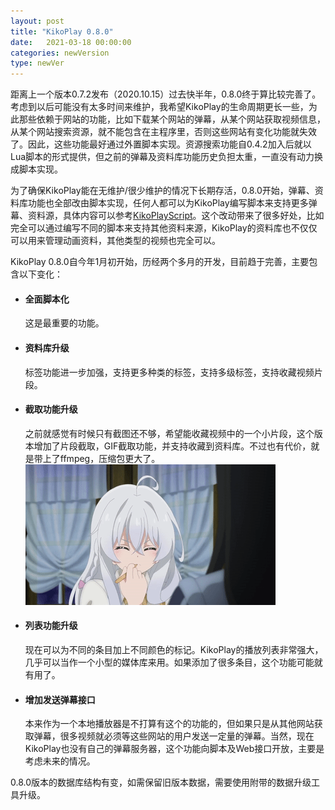 ```yaml
---
layout: post
title: "KikoPlay 0.8.0"
date:   2021-03-18 00:00:00
categories: newVersion
type: newVer
---
```


距离上一个版本0.7.2发布（2020.10.15）过去快半年，0.8.0终于算比较完善了。考虑到以后可能没有太多时间来维护，我希望KikoPlay的生命周期更长一些，为此那些依赖于网站的功能，比如下载某个网站的弹幕，从某个网站获取视频信息，从某个网站搜索资源，就不能包含在主程序里，否则这些网站有变化功能就失效了。因此，这些功能最好通过外置脚本实现。资源搜索功能自0.4.2加入后就以Lua脚本的形式提供，但之前的弹幕及资料库功能历史负担太重，一直没有动力换成脚本实现。

为了确保KikoPlay能在无维护/很少维护的情况下长期存活，0.8.0开始，弹幕、资料库功能也全部改由脚本实现，任何人都可以为KikoPlay编写脚本来支持更多弹幕、资料源，具体内容可以参考[KikoPlayScript](https://github.com/KikoPlayProject/KikoPlayScript)。这个改动带来了很多好处，比如完全可以通过编写不同的脚本来支持其他资料来源，KikoPlay的资料库也不仅仅可以用来管理动画资料，其他类型的视频也完全可以。

KikoPlay 0.8.0自今年1月初开始，历经两个多月的开发，目前趋于完善，主要包含以下变化：
 - #### 全面脚本化
   这是最重要的功能。
 - #### 资料库升级
   标签功能进一步加强，支持更多种类的标签，支持多级标签，支持收藏视频片段。
 - #### 截取功能升级
   之前就感觉有时候只有截图还不够，希望能收藏视频中的一个小片段，这个版本增加了片段截取，GIF截取功能，并支持收藏到资料库。不过也有代价，就是带上了ffmpeg，压缩包更大了。  
   ![](/static/posts/21-03-18.gif)
 - #### 列表功能升级
   现在可以为不同的条目加上不同颜色的标记。KikoPlay的播放列表非常强大，几乎可以当作一个小型的媒体库来用。如果添加了很多条目，这个功能可能就有用了。
 - #### 增加发送弹幕接口
   本来作为一个本地播放器是不打算有这个的功能的，但如果只是从其他网站获取弹幕，很多视频就必须等这些网站的用户发送一定量的弹幕。当然，现在KikoPlay也没有自己的弹幕服务器，这个功能向脚本及Web接口开放，主要是考虑未来的情况。

0.8.0版本的数据库结构有变，如需保留旧版本数据，需要使用附带的数据升级工具升级。
